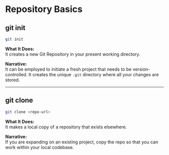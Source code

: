 # Repository Basics

## git init
```bash
git init
```  
**What It Does:**  
It creates a new Git Repository in your present working directory.

**Narrative:**  
It can be employed to initiate a fresh project that needs to be version-controlled. It creates the unique `.git` directory where all your changes are stored.

---

## git clone
```bash
git clone <repo-url>
``` 
**What It Does:**  
It makes a local copy of a repository that exists elsewhere.

**Narrative:**  
If you are expanding on an existing project, copy the repo so that you can work within your local codebase.